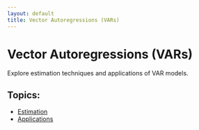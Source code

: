 ```yaml
---
layout: default
title: Vector Autoregressions (VARs)
---
```


# Vector Autoregressions (VARs)

Explore estimation techniques and applications of VAR models.

## Topics:
- [Estimation](estimation.md)
- [Applications](applications.md)
 
